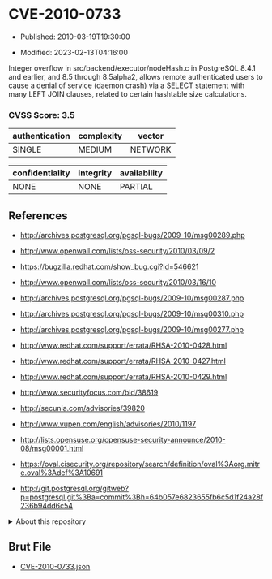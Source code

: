 # CVE-2010-0733

- Published: 2010-03-19T19:30:00

- Modified: 2023-02-13T04:16:00

Integer overflow in src/backend/executor/nodeHash.c in PostgreSQL 8.4.1 and earlier, and 8.5 through 8.5alpha2, allows remote authenticated users to cause a denial of service (daemon crash) via a SELECT statement with many LEFT JOIN clauses, related to certain hashtable size calculations.

### CVSS Score: **3.5**

| authentication | complexity | vector |
| --- | --- | --- |
| SINGLE | MEDIUM | NETWORK |

| confidentiality | integrity | availability |
| --- | --- | --- |
| NONE | NONE | PARTIAL |

## References

* http://archives.postgresql.org/pgsql-bugs/2009-10/msg00289.php

* http://www.openwall.com/lists/oss-security/2010/03/09/2

* https://bugzilla.redhat.com/show_bug.cgi?id=546621

* http://www.openwall.com/lists/oss-security/2010/03/16/10

* http://archives.postgresql.org/pgsql-bugs/2009-10/msg00287.php

* http://archives.postgresql.org/pgsql-bugs/2009-10/msg00310.php

* http://archives.postgresql.org/pgsql-bugs/2009-10/msg00277.php

* http://www.redhat.com/support/errata/RHSA-2010-0428.html

* http://www.redhat.com/support/errata/RHSA-2010-0427.html

* http://www.redhat.com/support/errata/RHSA-2010-0429.html

* http://www.securityfocus.com/bid/38619

* http://secunia.com/advisories/39820

* http://www.vupen.com/english/advisories/2010/1197

* http://lists.opensuse.org/opensuse-security-announce/2010-08/msg00001.html

* https://oval.cisecurity.org/repository/search/definition/oval%3Aorg.mitre.oval%3Adef%3A10691

* http://git.postgresql.org/gitweb?p=postgresql.git%3Ba=commit%3Bh=64b057e6823655fb6c5d1f24a28f236b94dd6c54

<details>
<summary>About this repository</summary> 

  This repository is part of the project [Live Hack CVE](https://github.com/Live-Hack-CVE). Main website can be found [www.live-hack.org](https://www.live-hack.org) 
  
  Made by [Sn0wAlice](https://github.com/Sn0wAlice) for the people that care about security and need to have a feed of the latest CVEs. Hope you enjoy it, don't forget to star the repo and follow me on [Twitter](https://twitter.com/Sn0wAlice) and [Github](https://github.com/Sn0wAlice). And that is my [personnal website](https://www.alice-snow.me/)

  - [Home Page](https://github.com/Live-Hack-CVE)
  - [Framework](https://github.com/Live-Hack-CVE/cve-framework)
  - [CVE database](https://github.com/Live-Hack-CVE/full_database)
  - [Changelog](https://github.com/Live-Hack-CVE/Changelog)
</details>

## Brut File

* [CVE-2010-0733.json](https://raw.githubusercontent.com/Live-Hack-CVE/full_database/main/cves/2010/CVE-2010-0733.json)

